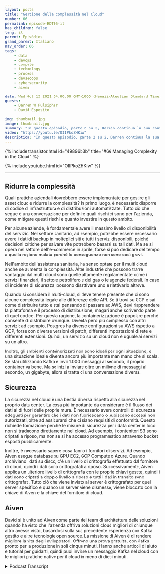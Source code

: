 ```yaml
---
layout: posts
title: "Gestione della complessità nel Cloud"
number: 66
permalink: episode-EDT66-it
has_children: false
lang: it
parent: Episódios
grand_parent: Italiano
nav_order: 66
tags:
    - data
    - devops
    - compute
    - technology
    - process
    - devsecops
    - cybersecurity
    - aiven

date: Wed Oct 13 2021 14:00:00 GMT-1000 (Hawaii-Aleutian Standard Time)
guests:
    - Darren W Pulsipher
    - David Esposito

img: thumbnail.jpg
image: thumbnail.jpg
summary: "In questo episodio, parte 2 su 2, Darren continua la sua conversazione con David Esposito, Global Solution Architect di Aiven, riguardo all'accelerazione dell'adozione del cloud, riducendo complessità e costi."
video: "https://youtu.be/OIIPkoZHKiw"
description: "In questo episodio, parte 2 su 2, Darren continua la sua conversazione con David Esposito, Global Solution Architect di Aiven, riguardo all'accelerazione dell'adozione del cloud, riducendo complessità e costi."
---
```


<div>
{% include transistor.html id="49896b3b" title="#66 Managing Complexity in the Cloud" %}

{% include youtube.html id="OIIPkoZHKiw" %}
</div>

---

## Ridurre la complessità

Quali pratiche aziendali dovrebbero essere implementate per gestire gli asset cloud e ridurre la complessità? In primo luogo, è necessario disporre di codice di infrastruttura e di distribuzioni automatizzate. Tutto ciò che segue è una conversazione per definire quali rischi ci sono per l'azienda, come mitigare questi rischi e quanto investire in questo ambito.

Per alcune aziende, è fondamentale avere il massimo livello di disponibilità del servizio. Nel settore sanitario, ad esempio, potrebbe essere necessario avere i dati di backup in molteplici siti e tutti i servizi disponibili, poiché decisioni critiche per salvare vite potrebbero basarsi su tali dati. Ma se si opera nel settore dell'e-commerce in aprile, forse si può dedicare del tempo a quella regione malata perché le conseguenze non sono così gravi.

Nell'ambito dell'assistenza sanitaria, ha senso optare per il multi cloud anche se aumenta la complessità. Altre industrie che possono trarre vantaggio dal multi cloud sono quelle altamente regolamentate come i servizi finanziari, il settore petrolifero e del gas o le agenzie federali. In caso di incidente di sicurezza, possono disattivare uno e riattivarlo altrove.

Quando si considera il multi-cloud, si deve tenere presente che ci sono alcune complessità legate alle differenze delle API. Se ti trovi su GCP e sai come distribuire tutto e stai pensando di passare ad AWS, devi riapprendere la piattaforma e il processo di distribuzione, magari anche scrivendo parte di quel codice. Per questa ragione, la containerizzazione è popolare perché consente di distribuire ovunque. Diventa però più complesso con altri servizi; ad esempio, Postgres ha diverse configurazioni su AWS rispetto a GCP, forse con diverse versioni di patch, differenti impostazioni di rete e differenti estensioni. Quindi, un servizio su un cloud non è uguale ai servizi su un altro.

Inoltre, gli ambienti containerizzati non sono ideali per ogni situazione, e una situazione ideale diventa ancora più importante man mano che si scala. Se stai utilizzando Kafka e invii 1.000 messaggi al secondo, il proprio container va bene. Ma se inizi a inviare oltre un milione di messaggi al secondo, un gigabyte, allora si tratta di una conversazione diversa.

## Sicurezza

La sicurezza nel cloud è una bestia diversa rispetto alla sicurezza nel proprio data center. La cosa più importante da considerare è il flusso dei dati al di fuori delle proprie mura. È necessario avere controlli di sicurezza adeguati per garantire che i dati non fuoriescano o subiscano accessi non autorizzati, oltre ad assicurarsi che ci siano requisiti di conformità. Questo richiede formazione perché le misure di sicurezza per i data center in loco non si traducono direttamente nel cloud. Ad esempio, i contenitori S3 sono criptati a riposo, ma non se si ha accesso programmatico attraverso bucket esposti pubblicamente.

Inoltre, è necessario sapere cosa fanno i fornitori di servizi. Ad esempio, Aiven esegue database su GPU EC2, GCP Compute o Azure. Quando archiviano i dati su disco, c'è un livello di crittografia effettuato dal fornitore di cloud, quindi i dati sono crittografati a riposo. Successivamente, Aiven applica un ulteriore livello di crittografia con le proprie chiavi gestite, quindi i dati sono criptati a doppio livello a riposo e tutti i dati in transito sono crittografati. Tutto ciò che viene inviato al server è crittografato per quel server specifico e quando un server viene dismesso, viene bloccato con la chiave di Aiven e la chiave del fornitore di cloud.

## Aiven

David si è unito ad Aiven come parte del team di architettura delle soluzioni quando ha visto che l'azienda offriva soluzioni cloud migliori di chiunque altro avesse visto, basandosi sulla sua precedente esperienza con Kafka gestito e altre tecnologie open source. La missione di Aiven è di rendere migliore la vita degli sviluppatori. Offrono una prova gratuita, con Kafka pronto per la produzione in soli cinque minuti. Hanno anche articoli di aiuto e tutorial per guidarti, quindi puoi inviare un messaggio Kafka nel cloud con le migliori pratiche native per il cloud in meno di dieci minuti.



<details>
<summary> Podcast Transcript </summary>

<p></p>

</details>
